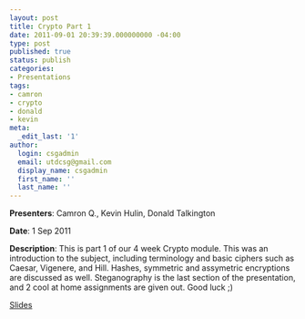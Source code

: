 ```yaml
---
layout: post
title: Crypto Part 1
date: 2011-09-01 20:39:39.000000000 -04:00
type: post
published: true
status: publish
categories:
- Presentations
tags:
- camron
- crypto
- donald
- kevin
meta:
  _edit_last: '1'
author:
  login: csgadmin
  email: utdcsg@gmail.com
  display_name: csgadmin
  first_name: ''
  last_name: ''
---
```


**Presenters**: Camron Q., Kevin Hulin, Donald Talkington

**Date**: 1 Sep 2011

**Description**: This is part 1 of our 4 week Crypto module. This was an introduction to the subject, including terminology and basic ciphers such as Caesar, Vigenere, and Hill. Hashes, symmetric and assymetric encryptions are discussed as well. Steganography is the last section of the presentation, and 2 cool at home assignments are given out. Good luck ;)

[Slides](http://csg.utdallas.edu/wp-content/uploads/2012/08/IntroCryptoPresentation.pdf)
